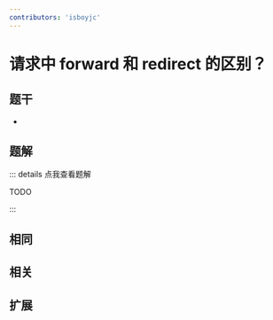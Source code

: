 ```yaml
---
contributors: 'isboyjc'
---
```


# 请求中 forward 和 redirect 的区别？


## 题干

- 



## 题解

::: details 点我查看题解

  TODO

:::



## 相同


## 相关


## 扩展

